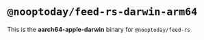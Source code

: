 # `@nooptoday/feed-rs-darwin-arm64`

This is the **aarch64-apple-darwin** binary for `@nooptoday/feed-rs`
